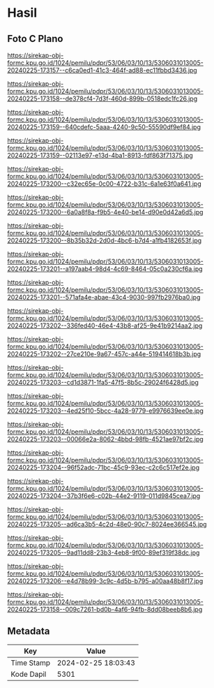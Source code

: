 # Hasil

## Foto C Plano

https://sirekap-obj-formc.kpu.go.id/1024/pemilu/pdpr/53/06/03/10/13/5306031013005-20240225-173157--c6ca0ed1-41c3-464f-ad88-ec11fbbd3436.jpg

https://sirekap-obj-formc.kpu.go.id/1024/pemilu/pdpr/53/06/03/10/13/5306031013005-20240225-173158--de378cf4-7d3f-460d-899b-0518edc1fc26.jpg

https://sirekap-obj-formc.kpu.go.id/1024/pemilu/pdpr/53/06/03/10/13/5306031013005-20240225-173159--640cdefc-5aaa-4240-9c50-55590df9ef84.jpg

https://sirekap-obj-formc.kpu.go.id/1024/pemilu/pdpr/53/06/03/10/13/5306031013005-20240225-173159--02113e97-e13d-4ba1-8913-fdf863f71375.jpg

https://sirekap-obj-formc.kpu.go.id/1024/pemilu/pdpr/53/06/03/10/13/5306031013005-20240225-173200--c32ec65e-0c00-4722-b31c-6a1e63f0a641.jpg

https://sirekap-obj-formc.kpu.go.id/1024/pemilu/pdpr/53/06/03/10/13/5306031013005-20240225-173200--6a0a8f8a-f9b5-4e40-be14-d90e0d42a6d5.jpg

https://sirekap-obj-formc.kpu.go.id/1024/pemilu/pdpr/53/06/03/10/13/5306031013005-20240225-173200--8b35b32d-2d0d-4bc6-b7d4-a1fb4182653f.jpg

https://sirekap-obj-formc.kpu.go.id/1024/pemilu/pdpr/53/06/03/10/13/5306031013005-20240225-173201--a197aab4-98d4-4c69-8464-05c0a230cf6a.jpg

https://sirekap-obj-formc.kpu.go.id/1024/pemilu/pdpr/53/06/03/10/13/5306031013005-20240225-173201--571afa4e-abae-43c4-9030-997fb2976ba0.jpg

https://sirekap-obj-formc.kpu.go.id/1024/pemilu/pdpr/53/06/03/10/13/5306031013005-20240225-173202--336fed40-46e4-43b8-af25-9e41b9214aa2.jpg

https://sirekap-obj-formc.kpu.go.id/1024/pemilu/pdpr/53/06/03/10/13/5306031013005-20240225-173202--27ce210e-9a67-457c-a44e-519414618b3b.jpg

https://sirekap-obj-formc.kpu.go.id/1024/pemilu/pdpr/53/06/03/10/13/5306031013005-20240225-173203--cd1d3871-1fa5-47f5-8b5c-29024f6428d5.jpg

https://sirekap-obj-formc.kpu.go.id/1024/pemilu/pdpr/53/06/03/10/13/5306031013005-20240225-173203--4ed25f10-5bcc-4a28-9779-e9976639ee0e.jpg

https://sirekap-obj-formc.kpu.go.id/1024/pemilu/pdpr/53/06/03/10/13/5306031013005-20240225-173203--00066e2a-8062-4bbd-98fb-4521ae97bf2c.jpg

https://sirekap-obj-formc.kpu.go.id/1024/pemilu/pdpr/53/06/03/10/13/5306031013005-20240225-173204--96f52adc-71bc-45c9-93ec-c2c6c517ef2e.jpg

https://sirekap-obj-formc.kpu.go.id/1024/pemilu/pdpr/53/06/03/10/13/5306031013005-20240225-173204--37b3f6e6-c02b-44e2-9119-011d9845cea7.jpg

https://sirekap-obj-formc.kpu.go.id/1024/pemilu/pdpr/53/06/03/10/13/5306031013005-20240225-173205--ad6ca3b5-4c2d-48e0-90c7-8024ee366545.jpg

https://sirekap-obj-formc.kpu.go.id/1024/pemilu/pdpr/53/06/03/10/13/5306031013005-20240225-173205--9ad11dd8-23b3-4eb8-9f00-89ef319f38dc.jpg

https://sirekap-obj-formc.kpu.go.id/1024/pemilu/pdpr/53/06/03/10/13/5306031013005-20240225-173206--e4d78b99-3c9c-4d5b-b795-a00aa48b8f17.jpg

https://sirekap-obj-formc.kpu.go.id/1024/pemilu/pdpr/53/06/03/10/13/5306031013005-20240225-173158--009c7261-bd0b-4af6-94fb-8dd08beeb8b6.jpg


## Metadata

| Key        | Value               |
| ---------- | ------------------- |
| Time Stamp | 2024-02-25 18:03:43 |
| Kode Dapil | 5301                |



